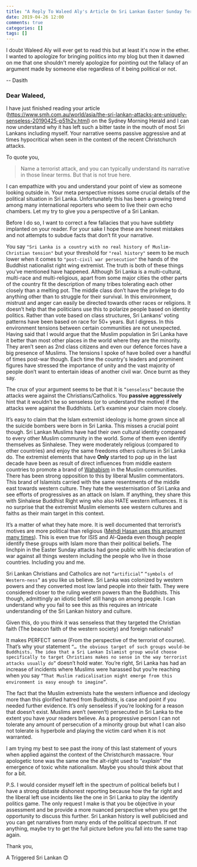 ```yaml
---
title: "A Reply To Waleed Aly's Article On Sri Lankan Easter Sunday Terrorist Attack"
date: 2019-04-26 12:00
comments: true
categories: []
tags: []
---
```

I doubt Waleed Aly will ever get to read this but at least it's now in the ether. I wanted to apologize for bringing politics into my blog but then it dawned on me that one shouldn't merely apologize for pointing out the fallacy of an argument made by someone else regardless of it being political or not.

-- Dasith


### Dear Waleed,

I have just finished reading your article (https://www.smh.com.au/world/asia/the-sri-lankan-attacks-are-uniquely-senseless-20190425-p51h2v.html) on the Sydney Morning Herald and I can now understand why it has left such a bitter taste in the mouth of most Sri Lankans including myself. Your narrative seems passive aggressive and at times hypocritical when seen in the context of the recent Christchurch attacks.

To quote you, 
> Name a terrorist attack, and you can typically understand its narrative in those linear terms. But that is not true here.

I can empathize with you and understand your point of view as someone looking outside in. Your meta perspective misses some crucial details of the political situation in Sri Lanka. Unfortunately this has been a growing trend among many international reporters who seem to live their own echo chambers. Let my try to give you a perspective of a Sri Lankan.

Before I do so, I want to correct a few fallacies that you have subtlety implanted on your reader. For your sake I hope these are honest mistakes and not attempts to subdue facts that don’t fit your narrative.

You say `"Sri Lanka is a country with no real history of Muslim-Christian tension"` but your threshold for `"real history"` seem to be much lower when it comes to `"post-civil war persecution"` the hands of the Buddhist nationalist right wing extremist. The truth is both of these things you’ve mentioned have happened. Although Sri Lanka is a multi-cultural, multi-race and multi-religious, apart from some major cities the other parts of the country fit the description of many tribes tolerating each other closely than a melting pot. The middle class don’t have the privilege to do anything other than to struggle for their survival. In this environment, mistrust and anger can easily be directed towards other races or religions. It doesn’t help that the politicians use this to polarize people based on identity politics. Rather than vote based on class structures, Sri Lankans’ voting patterns have been based on race for 50+ years. But I digress. In this environment tensions between certain communities are not unexpected. Having said that I would argue that the Muslim population in Sri Lanka have it better than most other places in the world where they are the minority. They aren’t seen as 2nd class citizens and even our defence forces have a big presence of Muslims. The tensions I spoke of have boiled over a handful of times post-war though. Each time the country's leaders and prominent figures have stressed the importance of unity and the vast majority of people don’t want to entertain ideas of another civil war. Once burnt as they say. 

The crux of your argument seems to be that it is `“senseless”` because the attacks were against the Christians/Catholics. You **passive aggressively** hint that it wouldn’t be so senseless (or to understand the motive) if the attacks were against the Buddhists. Let’s examine your claim more closely. 

It’s easy to claim that the Islam extremist ideology is home grown since all the suicide bombers were born in Sri Lanka. This misses a crucial point though. Sri Lankan Muslims have had their own cultural identity compared to every other Muslim community in the world. Some of them even identify themselves as Sinhalese. They were moderately religious (compared to other countries) and enjoy the same freedoms others cultures in Sri Lanka do. The extremist elements that have **Only** started to pop up in the last decade have been as result of direct influences from middle eastern countries to promote a brand of [Wahabism](https://en.wikipedia.org/wiki/Wahhabism) in the Muslim communities. There has been strong opposition to this by liberal Muslim commentators. This brand of Islamists carried with the same resentments of the middle east towards western culture. They hate the westernisation of Sri Lanka and see efforts of progressives as an attack on Islam. If anything, they share this with Sinhalese Buddhist Right wing who also HATE western influences. It is no surprise that the extremist Muslim elements see western cultures and faiths as their main target in this context. 

It’s a matter of what they hate more. It is well documented that terrorist’s motives are more political than religious ([Mehdi Hasan uses this argument many times](https://theintercept.com/2017/03/29/you-shouldnt-blame-islam-for-terrorism-religion-isnt-a-crucial-factor-in-attacks/)). This is even true for ISIS and Al-Qaeda even though people identify these groups with Islam more than their political beliefs. The linchpin in the Easter Sunday attacks had gone public with his declaration of war against all things western including the people who live in those countries. Including you and me.

Sri Lankan Christians and Catholics are not `“artificial”` `“symbols of Western-ness”` as you like us believe. Sri Lanka was colonized by western powers and they converted most low land people into their faith. They were considered closer to the ruling western powers than the Buddhists. This though, admittingly an idiotic belief still hangs on among people. I can understand why you fail to see this as this requires an intricate understanding of the Sri Lankan history and culture.

Given this, do you think it was senseless that they targeted the Christian faith (The beacon faith of the western society) and foreign nationals?

 It makes PERFECT sense (From the perspective of the terrorist of course). That’s why your statement `“… the obvious target of such groups would-be Buddhists. The idea that a Sri Lankan Islamist group would choose specifically to target Christians makes no sense in the way terrorist attacks usually do”` doesn’t hold water. You’re right, Sri Lanka has had an increase of incidents where Muslims were harassed but you’re reaching when you say `“That Muslim radicalisation might emerge from this environment is easy enough to imagine”`.
 
 The fact that the Muslim extremists hate the western influence and ideology more than this glorified hatred from Buddhists, is case and point if you needed further evidence. It’s only senseless if you’re looking for a reason that doesn’t exist. Muslims aren’t (weren’t) persecuted in Sri Lanka to the extent you have your readers believe. As a progressive person I can not tolerate any amount of persecution of a minority group but what I can also not tolerate is hyperbole and playing the victim card when it is not warranted.

I am trying my best to see past the irony of this last statement of yours when applied against the context of the Christchurch massacre. Your apologetic tone was the same one the alt-right used to “*explain*” the emergence of toxic white nationalism. Maybe you should think about that for a bit.

P.S. I would consider myself left in the spectrum of political beliefs but I have a strong distaste dishonest reporting because how the far right and the liberal left use incidents like the one in Sri Lanka to play the identify politics game. The only request I make is that you be objective in your assessment and be provide a more nuanced perspective when you get the opportunity to discuss this further. Sri Lankan history is well publicised and you can get narratives from many ends of the political spectrum. If not anything, maybe try to get the full picture before you fall into the same trap again.

Thank you,

A Triggered Sri Lankan 😊


